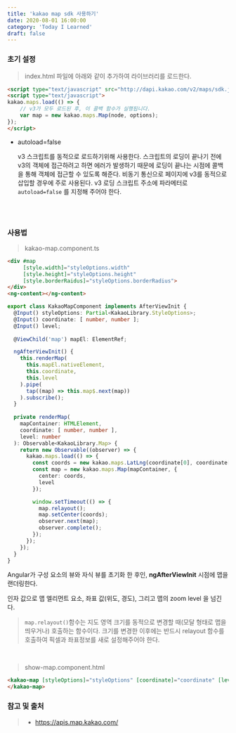 ```yaml
---
title: 'kakao map sdk 사용하기'
date: 2020-08-01 16:00:00
category: 'Today I Learned'
draft: false
---
```


### 초기 설정

> index.html 파일에 아래와 같이 추가하여 라이브러리를 로드한다.

```html
<script type="text/javascript" src="http://dapi.kakao.com/v2/maps/sdk.js?autoload=false"></script>
<script type="text/javascript">
kakao.maps.load(() => {
    // v3가 모두 로드된 후, 이 콜백 함수가 실행됩니다.
    var map = new kakao.maps.Map(node, options);
});
</script>
```

- autoload=false

  v3 스크립트를 동적으로 로드하기위해 사용한다.
  스크립트의 로딩이 끝나기 전에 v3의 객체에 접근하려고 하면 에러가 발생하기 때문에
  로딩이 끝나는 시점에 콜백을 통해 객체에 접근할 수 있도록 해준다.
  비동기 통신으로 페이지에 v3를 동적으로 삽입할 경우에 주로 사용된다.
  v3 로딩 스크립트 주소에 파라메터로 `autoload=false` 를 지정해 주어야 한다.

<br>

<br>

### 사용법

> kakao-map.component.ts

```html
<div #map
     [style.width]="styleOptions.width"
     [style.height]="styleOptions.height"
     [style.borderRaidus]="styleOptions.borderRadius">
</div>
<ng-content></ng-content>
```

```ts
export class KakaoMapComponent implements AfterViewInit {
  @Input() styleOptions: Partial<KakaoLibrary.StyleOptions>;
  @Input() coordinate: [ number, number ];
  @Input() level;
  
  @ViewChild('map') mapEl: ElementRef;

  ngAfterViewInit() {
    this.renderMap(
      this.mapEl.nativeElement,
      this.coordinate,
      this.level
    ).pipe(
      tap((map) => this.map$.next(map))
    ).subscribe();
  }
  
  private renderMap(
    mapContainer: HTMLElement,
    coordinate: [ number, number ],
    level: number
  ): Observable<KakaoLibrary.Map> {
    return new Observable((observer) => {
      kakao.maps.load(() => {
        const coords = new kakao.maps.LatLng(coordinate[0], coordinate[1]);
        const map = new kakao.maps.Map(mapContainer, {
          center: coords,
          level
        });

        window.setTimeout(() => {
          map.relayout();
          map.setCenter(coords);
          observer.next(map);
          observer.complete();
        });
      });
    });
  }
}
```

Angular가 구성 요소의 뷰와 자식 뷰를 초기화 한 후인, **ngAfterViewInit** 시점에 맵을 랜더링한다.

인자 값으로 맵 엘리먼트 요소, 좌표 값(위도, 경도), 그리고 맵의 zoom level 을 넘긴다.



> `map.relayout()`함수는 지도 영역 크기를 동적으로 변경할 때(모달 형태로 맵을 띄우거나) 호출하는 함수이다. 크기를 변경한 이후에는 반드시 relayout 함수를 호출하여 픽셀과 좌표정보를 새로 설정해주어야 한다.




<br>

> show-map.component.html

```html
<kakao-map [styleOptions]="styleOptions" [coordinate]="coordinate" [level]=level>
</kakao-map>
```



### 참고 및 출처

> - https://apis.map.kakao.com/

